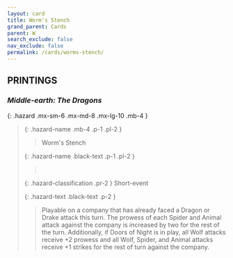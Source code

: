 ```yaml
---
layout: card
title: Worm's Stench
grand_parent: Cards
parent: W
search_exclude: false
nav_exclude: false
permalink: /cards/worms-stench/
---
```


## PRINTINGS


### _Middle-earth: The Dragons_

{: .hazard .mx-sm-6 .mx-md-8 .mx-lg-10 .mb-4 }
> {: .hazard-name .mb-4 .p-1 .pl-2 }
> > <div class="hazard-mp"></div>
> > <div class="card-name">Worm's Stench</div>
>
> {: .hazard-name .black-text .p-1 .pl-2 }
> > &nbsp;
>
> {: .hazard-classification .pr-2 }
> Short-event
>
> {: .hazard-text .black-text .p-2 }
> > Playable on a company that has already faced a Dragon or Drake attack this turn. The prowess of each Spider and Animal attack against the company is increased by two for the rest of the turn. Additionally, if Doors of Night is in play, all Wolf attacks receive +2 prowess and all Wolf, Spider, and Animal attacks receive +1 strikes for the rest of turn against the company. 
>
